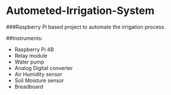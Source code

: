 # Autometed-Irrigation-System

###Raspberry Pi based project to automate the irrigation process.


##Instruments:
* Raspberry Pi 4B
* Relay module
* Water pump
* Analog Digital converter
* Air Humidity sensor
* Soli Moisture sensor
* Breadboard
